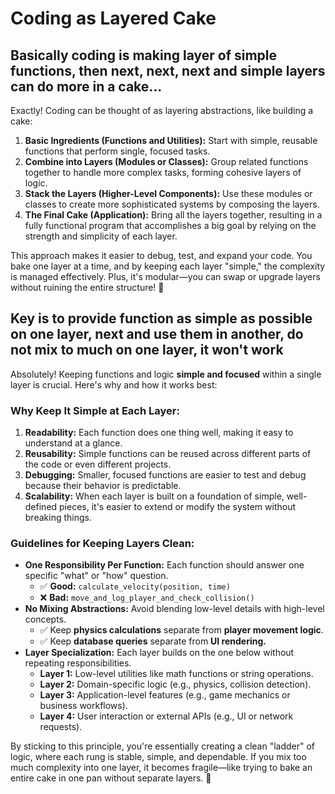 # Coding as Layered Cake

## Basically coding is making layer of simple functions, then next, next, next and simple layers can do more in a cake...

Exactly! Coding can be thought of as layering abstractions, like building a cake:

1. **Basic Ingredients (Functions and Utilities):** Start with simple, reusable functions that perform single, focused tasks.
2. **Combine into Layers (Modules or Classes):** Group related functions together to handle more complex tasks, forming cohesive layers of logic.
3. **Stack the Layers (Higher-Level Components):** Use these modules or classes to create more sophisticated systems by composing the layers.
4. **The Final Cake (Application):** Bring all the layers together, resulting in a fully functional program that accomplishes a big goal by relying on the strength and simplicity of each layer.

This approach makes it easier to debug, test, and expand your code. You bake one layer at a time, and by keeping each layer "simple," the complexity is managed effectively. Plus, it's modular—you can swap or upgrade layers without ruining the entire structure! 🎂

## Key is to provide function as simple as possible on one layer, next and use them in another, do not mix to much on one layer, it won't work

Absolutely! Keeping functions and logic **simple and focused** within a single layer is crucial. Here's why and how it works best:

### Why Keep It Simple at Each Layer:

1. **Readability:** Each function does one thing well, making it easy to understand at a glance.
2. **Reusability:** Simple functions can be reused across different parts of the code or even different projects.
3. **Debugging:** Smaller, focused functions are easier to test and debug because their behavior is predictable.
4. **Scalability:** When each layer is built on a foundation of simple, well-defined pieces, it's easier to extend or modify the system without breaking things.

### Guidelines for Keeping Layers Clean:

-   **One Responsibility Per Function:** Each function should answer one specific "what" or "how" question.
    -   ✅ **Good:** `calculate_velocity(position, time)`
    -   ❌ **Bad:** `move_and_log_player_and_check_collision()`
-   **No Mixing Abstractions:** Avoid blending low-level details with high-level concepts.
    -   ✅ Keep **physics calculations** separate from **player movement logic**.
    -   ✅ Keep **database queries** separate from **UI rendering.**
-   **Layer Specialization:** Each layer builds on the one below without repeating responsibilities.
    -   **Layer 1:** Low-level utilities like math functions or string operations.
    -   **Layer 2:** Domain-specific logic (e.g., physics, collision detection).
    -   **Layer 3:** Application-level features (e.g., game mechanics or business workflows).
    -   **Layer 4:** User interaction or external APIs (e.g., UI or network requests).

By sticking to this principle, you're essentially creating a clean "ladder" of logic, where each rung is stable, simple, and dependable. If you mix too much complexity into one layer, it becomes fragile—like trying to bake an entire cake in one pan without separate layers. 🍰
